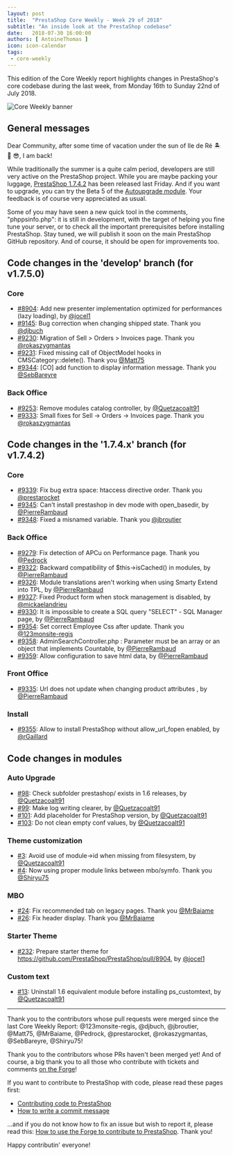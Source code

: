 ```yaml
---
layout: post
title:  "PrestaShop Core Weekly - Week 29 of 2018"
subtitle: "An inside look at the PrestaShop codebase"
date:   2018-07-30 16:00:00
authors: [ AntoineThomas ]
icon: icon-calendar
tags:
 - core-weekly
---
```


This edition of the Core Weekly report highlights changes in PrestaShop's core codebase during the last week, from Monday 16th to Sunday 22nd of July 2018.

![Core Weekly banner](/assets/images/2017/04/core_weekly_banner.jpg)


## General messages

Dear Community, after some time of vacation under the sun of Ile de Ré 🏝 🌅 😎, I am back!

While traditionally the summer is a quite calm period, developers are still very active on the PrestaShop project. While you are maybe packing your luggage, [PrestaShop 1.7.4.2](http://build.prestashop.com/news/prestashop-1-7-4-2-maintenance-release/) has been released last Friday. And if you want to upgrade, you can try the Beta 5 of the [Autoupgrade module](https://github.com/PrestaShop/autoupgrade/releases). Your feedback is of course very appreciated as usual.

Some of you may have seen a new quick tool in the comments, "phppsinfo.php": it is still in development, with the target of helping you fine tune your server, or to check all the important prerequisites before installing PrestaShop. Stay tuned, we will publish it soon on the main PrestaShop GitHub repository. And of course, it should be open for improvements too.


## Code changes in the 'develop' branch (for v1.7.5.0)

### Core

* [#8904](https://github.com/PrestaShop/PrestaShop/pull/8904): Add new presenter implementation optimized for performances (lazy loading), by [@jocel1](https://github.com/jocel1)
* [#9145](https://github.com/PrestaShop/PrestaShop/pull/9145): Bug correction when changing shipped state. Thank you [@djbuch](https://github.com/djbuch)
* [#9230](https://github.com/PrestaShop/PrestaShop/pull/9230): Migration of Sell > Orders > Invoices page. Thank you [@rokaszygmantas](https://github.com/rokaszygmantas)
* [#9231](https://github.com/PrestaShop/PrestaShop/pull/9231): Fixed missing call of ObjectModel hooks in CMSCategory::delete(). Thank you [@Matt75](https://github.com/Matt75)
* [#9344](https://github.com/PrestaShop/PrestaShop/pull/9344): [CO] add function to display information message. Thank you [@SebBareyre](https://github.com/SebBareyre)


### Back Office

* [#9253](https://github.com/PrestaShop/PrestaShop/pull/9253): Remove modules catalog controller, by [@Quetzacoalt91](https://github.com/Quetzacoalt91)
* [#9333](https://github.com/PrestaShop/PrestaShop/pull/9333): Small fixes for Sell -> Orders -> Invoices page. Thank you [@rokaszygmantas](https://github.com/rokaszygmantas)


## Code changes in the '1.7.4.x' branch (for v1.7.4.2)

### Core

* [#9339](https://github.com/PrestaShop/PrestaShop/pull/9339): Fix bug extra space: htaccess directive order. Thank you [@prestarocket](https://github.com/prestarocket)
* [#9345](https://github.com/PrestaShop/PrestaShop/pull/9345): Can't install prestashop in dev mode with open_basedir, by [@PierreRambaud](https://github.com/PierreRambaud)
* [#9348](https://github.com/PrestaShop/PrestaShop/pull/9348): Fixed a misnamed variable. Thank you [@jbroutier](https://github.com/jbroutier)


### Back Office

* [#9279](https://github.com/PrestaShop/PrestaShop/pull/9279): Fix detection of APCu on Performance page. Thank you [@Pedrock](https://github.com/Pedrock)
* [#9322](https://github.com/PrestaShop/PrestaShop/pull/9322): Backward compatibility of  $this->isCached() in modules, by [@PierreRambaud](https://github.com/PierreRambaud)
* [#9326](https://github.com/PrestaShop/PrestaShop/pull/9326): Module translations aren't working when using Smarty Extend into TPL, by [@PierreRambaud](https://github.com/PierreRambaud)
* [#9327](https://github.com/PrestaShop/PrestaShop/pull/9327): Fixed Product form when stock management is disabled, by [@mickaelandrieu](https://github.com/mickaelandrieu)
* [#9330](https://github.com/PrestaShop/PrestaShop/pull/9330): It is impossible to create a SQL query "SELECT"  - SQL Manager page, by [@PierreRambaud](https://github.com/PierreRambaud)
* [#9354](https://github.com/PrestaShop/PrestaShop/pull/9354): Set correct Employee Css after update. Thank you [@123monsite-regis](https://github.com/123monsite-regis)
* [#9358](https://github.com/PrestaShop/PrestaShop/pull/9358): AdminSearchController.php : Parameter must be an array or an object that implements Countable, by [@PierreRambaud](https://github.com/PierreRambaud)
* [#9359](https://github.com/PrestaShop/PrestaShop/pull/9359): Allow configuration to save html data, by [@PierreRambaud](https://github.com/PierreRambaud)


### Front Office

* [#9335](https://github.com/PrestaShop/PrestaShop/pull/9335): Url does not update when changing product attributes , by [@PierreRambaud](https://github.com/PierreRambaud)


### Install

* [#9355](https://github.com/PrestaShop/PrestaShop/pull/9355): Allow to install PrestaShop without allow_url_fopen enabled, by [@rGaillard](https://github.com/rGaillard)

## Code changes in modules

### Auto Upgrade

* [#98](https://github.com/PrestaShop/autoupgrade/pull/98): Check subfolder prestashop/ exists in 1.6 releases, by [@Quetzacoalt91](https://github.com/Quetzacoalt91)
* [#99](https://github.com/PrestaShop/autoupgrade/pull/99): Make log writing clearer, by [@Quetzacoalt91](https://github.com/Quetzacoalt91)
* [#101](https://github.com/PrestaShop/autoupgrade/pull/101): Add placeholder for PrestaShop version, by [@Quetzacoalt91](https://github.com/Quetzacoalt91)
* [#103](https://github.com/PrestaShop/autoupgrade/pull/103): Do not clean empty conf values, by [@Quetzacoalt91](https://github.com/Quetzacoalt91)


### Theme customization

* [#3](https://github.com/PrestaShop/ps_themecusto/pull/3): Avoid use of module->id when missing from filesystem, by [@Quetzacoalt91](https://github.com/Quetzacoalt91)
* [#4](https://github.com/PrestaShop/ps_themecusto/pull/4): Now using proper module links between mbo/symfo. Thank you [@Shiryu75](https://github.com/Shiryu75)


### MBO

* [#24](https://github.com/PrestaShop/ps_mbo/pull/24): Fix recommended tab on legacy pages. Thank you [@MrBaiame](https://github.com/MrBaiame)
* [#26](https://github.com/PrestaShop/ps_mbo/pull/26): Fix header display. Thank you [@MrBaiame](https://github.com/MrBaiame)


### Starter Theme

* [#232](https://github.com/PrestaShop/StarterTheme/pull/232): Prepare starter theme for https://github.com/PrestaShop/PrestaShop/pull/8904, by [@jocel1](https://github.com/jocel1) 


### Custom text

* [#13](https://github.com/PrestaShop/ps_customtext/pull/13): Uninstall 1.6 equivalent module before installing ps_customtext, by [@Quetzacoalt91](https://github.com/Quetzacoalt91)


<hr />

Thank you to the contributors whose pull requests were merged since the last Core Weekly Report: @123monsite-regis, @djbuch, @jbroutier, @Matt75, @MrBaiame, @Pedrock, @prestarocket, @rokaszygmantas, @SebBareyre, @Shiryu75!

Thank you to the contributors whose PRs haven't been merged yet! And of course, a big thank you to all those who contribute with tickets and comments [on the Forge](http://forge.prestashop.com/)!

If you want to contribute to PrestaShop with code, please read these pages first:

 * [Contributing code to PrestaShop](http://doc.prestashop.com/display/PS16/Contributing+code+to+PrestaShop)
 * [How to write a commit message](http://doc.prestashop.com/display/PS16/How+to+write+a+commit+message)

...and if you do not know how to fix an issue but wish to report it, please read this: [How to use the Forge to contribute to PrestaShop](http://doc.prestashop.com/display/PS16/How+to+use+the+Forge+to+contribute+to+PrestaShop). Thank you!

Happy contributin' everyone!
